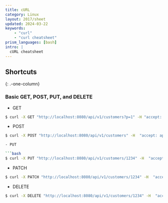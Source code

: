 ```yaml
---
title: cURL
category: Linux
layout: 2017/sheet
updated: 2024-03-22
keywords:
    - "curl"
    - "curl cheatsheet"
prism_languages: [bash]
intro: |
  cURL cheatsheet
---
```


Shortcuts
---------
{: .-one-column}

### Basic GET, POST, PUT, and DELETE

- GET

```bash
$ curl -X GET "http://localhost:8080/api/v1/customers?p=1" -H "accept: application/json"
```

- POST

```bash
$ curl -X POST "http://localhost:8080/api/v1/customers" -H  "accept: application/json" -H  "Content-Type: application/json" -d "{\"customer\":{\"firstName\":\"John\",\"lastName\":\"Doe\"},\"registration\":\"2024-03-20 10:30\"}"

- PUT

```bash
$ curl -X PUT "http://localhost:8080/api/v1/customers/1234" -H  "accept: application/json" -H  "Content-Type: application/json" -d "{\"customer\":{\"firstName\":\"John\",\"lastName\":\"Doe\"},\"registration\":\"2023-03-20 10:20\"}"
```

- PATCH

```bash
$ curl -X PATCH "http://localhost:8080/api/v1/customers/1234" -H  "accept: application/json" -H  "Content-Type: application/json" -d "{\"customerFirstName\":\"John\",\"customerLastName\":\"Doe\"}"
```

- DELETE

```bash
$ curl -X DELETE "http://localhost:8080/api/v1/customers/1234" -H  "accept: */*"```

